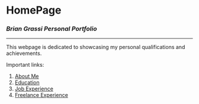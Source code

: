 # **HomePage**

### *Brian Grassi Personal Portfolio*

---

This webpage is dedicated to showcasing my personal qualifications and achievements.


Important links:

1. [About Me](https://github.com/blgzgg/Brian-Grassi-Markdown-Project/blob/main/aboutme.md)
2. [Education](https://github.com/blgzgg/Brian-Grassi-Markdown-Project/blob/main/education.md)
3. [Job Experience](https://github.com/blgzgg/Brian-Grassi-Markdown-Project/blob/main/jobexperience.md)
4. [Freelance Experience](https://github.com/blgzgg/Brian-Grassi-Markdown-Project/blob/main/freelanceexperience.md)
